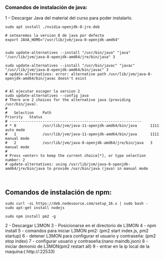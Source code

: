 ### Comandos de instalación de java:

1 – Descargar Java del material del curso para poder instalarlo.
```shell
sudo apt install ./nvidia-openjdk-8-jre.deb

# setearemos la version 8 de java por defecto
export JAVA_HOME="/usr/lib/jvm/java-8-openjdk-amd64"


sudo update-alternatives --install "/usr/bin/java" "java" "/usr/lib/jvm/java-8-openjdk-amd64/jre/bin/java" 3

sudo update-alternatives --install "/usr/bin/javac" "javac" "/usr/lib/jvm/java-8-openjdk-amd64/bin/javac" 3
# update-alternatives: error: alternative path /usr/lib/jvm/java-8-openjdk-amd64/bin/javac doesn't exist

 
# Al ejecutar escoger la version 2
sudo update-alternatives --config java
# There are 2 choices for the alternative java (providing /usr/bin/java).
# 
#   Selection    Path                                            Priority   Status
# ------------------------------------------------------------
# * 0            /usr/lib/jvm/java-11-openjdk-amd64/bin/java      1111      auto mode
#   1            /usr/lib/jvm/java-11-openjdk-amd64/bin/java      1111      manual mode
#   2            /usr/lib/jvm/java-8-openjdk-amd64/jre/bin/java   3         manual mode
# 
# Press <enter> to keep the current choice[*], or type selection number: 2
# update-alternatives: using /usr/lib/jvm/java-8-openjdk-amd64/jre/bin/java to provide /usr/bin/java (java) in manual mode



```

## Comandos de instalación de npm:
```shell
sudo curl -sL https://deb.nodesource.com/setup_16.x | sudo bash -
sudo apt-get install nodejs

sudo npm install pm2 -g
```

2 - Descargar L3MON
3 - Posicionarse en el directorio de L3MON
4 - npm install
5 - comandos para iniciar L3MON pm2: (pm2 start index.js, pm2 startup)
6 - detener L3MON para configurar el usuario y contraseña: (pm2 stop index)
7 - configurar usuario y contraseña:(nano maindb.json)
8 - iniciar demonio de L3MON(pm2 restart all)
9 - entrar en la ip local de la maquina:( http://<SERVER IP>:22533)
